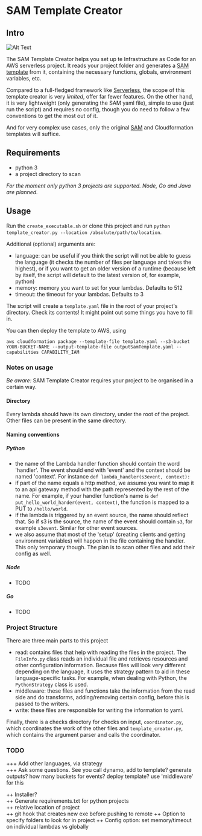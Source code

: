 # SAM Template Creator

## Intro

![Alt Text](https://cl.ly/886452a42910/Screen%252520Recording%2525202019-04-01%252520at%25252006.43%252520PM.gif)

The SAM Template Creator helps you set up te Infrastructure as Code for an AWS serverless project. It reads your project folder and generates a [SAM template][1] from it, containing the necessary
functions, globals, environment variables, etc.

Compared to a full-fledged framework like [Serverless][2], the scope of this template creator is very *limited*, offer far fewer features. 
On the other hand, it is very lightweight (only generating the SAM yaml file), simple to use (just run the script) and requires no config, though you 
do need to follow a few conventions to get the most out of it.

And for very complex use cases, only the original [SAM][1] and Cloudformation templates will suffice.

[1]: https://github.com/awslabs/serverless-application-model/blob/master/versions/2016-10-31.md
[2]: https://serverless.com/

## Requirements

- python 3
- a project directory to scan 

*For the moment only python 3 projects are supported. Node, Go and Java are planned.*

## Usage

Run the `create_executable.sh` or clone this project and run `python template_creator.py --location /absolute/path/to/location`. 

Additional (optional) arguments are:
- language: can be useful if you think the script will not be able to guess the language (it checks the number of files per language and takes the highest), or if you want to get an older version
of a runtime (because left by itself, the script will default to the latest version of, for example, python)
- memory: memory you want to set for your lambdas. Defaults to 512
- timeout: the timeout for your lambdas. Defaults to 3

The script will create a `template.yaml` file in the root of your project's directory. Check its contents! It might point out some things you have to fill in.

You can then deploy the template to AWS, using 

`aws cloudformation package --template-file template.yaml --s3-bucket YOUR-BUCKET-NAME --output-template-file outputSamTemplate.yaml --capabilities CAPABILITY_IAM`

### Notes on usage

*Be aware:* SAM Template Creator requires your project to be organised in a certain way.

#### Directory

Every lambda should have its own directory, under the root of the project. Other files can be present in the same directory.

#### Naming conventions

##### Python

- the name of the Lambda handler function should contain the word 'handler'. The event should end with 'event' and the context should be named 'context'. For instance `def lambda_handler(s3event, context):`
- if part of the name equals a http method, we assume you want to map it to an api gateway method with the path represented by the rest of the name. For example, if your handler function's name
is `def put_hello_world_hander(event, context)`, the function is mapped to a PUT to `/hello/world`.
- if the lambda is triggered by an event source, the name should reflect that. So if s3 is the source, the name of the event should contain `s3`, for example `s3event`. Similar for other event sources.
- we also assume that most of the 'setup' (creating clients and getting environment variables) will happen in the file containing the handler. This only temporary though. The plan is to scan other files and add their config as well.

##### Node

- TODO

##### Go

- TODO

### Project Structure

There are three main parts to this project
- read: contains files that help with reading the files in the project. The `FileInfo.py` class reads an individual file and retrieves
resources and other configuration information. Because files will look very different depending on the language, it uses the strategy pattern
to aid in these language-specific tasks. For example, when dealing with Python, the `PythonStrategy` class is used.
- middleware: these files and functions take the information from the read side and do transforms, adding/removing certain config, before this is
passed to the writers.
- write: these files are responsible for writing the information to yaml.

Finally, there is a checks directory for checks on input, `coordinator.py`, which coordinates the work of the other files and `template_creator.py`,
which contains the argument parser and calls the coordinator.

### TODO

+++ Add other languages, via strategy  
+++ Ask some questions. See you call dynamo, add to template? generate outputs? how many buckets for events? deploy template? use 'middleware' for this 

++ Installer?  
++ Generate requirements.txt for python projects  
++ relative location of project  
++ git hook that creates new exe before pushing to remote
++ Option to specify folders to look for in project
++ Config option: set memory/timeout on individual lambdas vs globally
